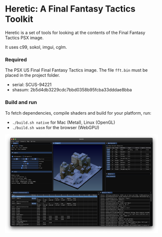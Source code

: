 # Heretic: A Final Fantasy Tactics Toolkit

Heretic is a set of tools for looking at the contents of the Final Fantasy
Tactics PSX image.

It uses c99, sokol, imgui, cglm.

### Required

The PSX US Final Final Fantasy Tactics image. The file `fft.bin` must be placed in the project folder.

- serial: SCUS-94221 
- shasum: 2b5d4db3229cdc7bbd0358b95fcba33dddae8bba

### Build and run

To fetch dependencies, compile shaders and build for your platform, run:

- `./build.sh native` for Mac (Metal), Linux (OpenGL) 
- `./build.sh wasm` for the browser (WebGPU)

![Fort Zeakden](https://github.com/adamrt/heretic/blob/master/res/fort-night.png)
